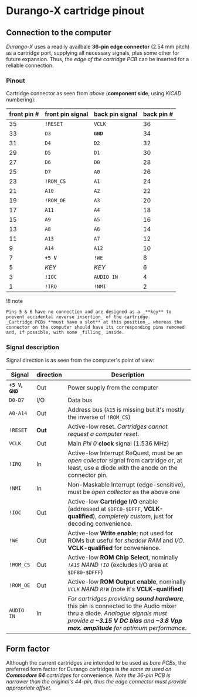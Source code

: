 # Durango-X cartridge pinout

## Connection to the computer

_Durango-X_ uses a readily availbale **36-pin edge connector** (2.54 mm pitch) as a cartridge port, supplying all necessary signals,
plus some other for future expansion. Thus, the _edge of the cartridge PCB_ can be inserted for a reliable connection.

### Pinout

Cartridge connector as seen from _above_ (**component side**, using _KiCAD_ numbering):

| front pin #	| front pin signal	| back pin signal	| back pin #	|
|---------------|-------------------|-------------------|---------------|
| 35			| `!RESET`			| `VCLK`			| 36			|
| 33			| `D3`				| **`GND`**			| 34			|
| 31			| `D4`				| `D2`				| 32			|
| 29			| `D5`				| `D1`				| 30			|
| 27			| `D6`				| `D0`				| 28			|
| 25			| `D7`				| `A0`				| 26			|
| 23			| `!ROM_CS`			| `A1`				| 24			|
| 21			| `A10`				| `A2`				| 22			|
| 19			| `!ROM_OE`			| `A3`				| 20			|
| 17			| `A11`				| `A4`				| 18			|
| 15			| `A9`				| `A5`				| 16			|
| 13			| `A8`				| `A6`				| 14			|
| 11			| `A13`				| `A7`				| 12			|
| 9				| `A14`				| `A12`				| 10			|
| 7				| **`+5 V`**		| `!WE`				| 8				|
| 5				| _KEY_				| _KEY_				| 6				|
| 3				| `!IOC`			| `AUDIO IN`		| 4				|
| 1				| `!IRQ`			| `!NMI`			| 2				|

!!! note

	Pins 5 & 6 have no connection and are designed as a _**key** to prevent accidental reverse insertion_ of the cartridge.
	_Cartridge PCBs **must have a slot** at this position_, whereas the connector on the computer should have its corresponding pins removed
	and, if possible, with some _filling_ inside.

### Signal description

Signal direction is as seen from the computer's point of view:

| Signal | direction | Description |
| ------ | --------- | ----------- |
| **`+5 V`, `GND`** | Out | Power supply from the computer |
| `D0-D7` | I/O | Data bus |
| `A0-A14` | Out | Address bus (`A15` is missing but it's mostly the inverse of `!ROM_CS`) |
| `!RESET` | **Out** | Active-low reset. _Cartridges cannot request a computer reset_. |
| `VCLK` | Out | Main _Phi 0_ **clock** signal (1.536 MHz) |
| `!IRQ` | In | Active-low Interrupt ReQuest, must be an _open collector_ signal from cartridge or, at least, use a diode with the anode on the connector pin. |
| `!NMI` | In | Non-Maskable Interrupt (edge-sensitive), must be _open collector_ as the above one |
| `!IOC` | Out | Active-low **Cartridge I/O** enable (addressed at `$DFC0-$DFFF`, **VCLK-qualified**), _completely custom_, just for decoding convenience. |
| `!WE` | Out | Active-low **Write enable**; not used for ROMs but useful for _shadow RAM_ and _I/O_. **VCLK-qualified** for convenience. |
| `!ROM_CS` | Out | Active-low **ROM Chip Select**, nominally _`!A15` NAND `!IO`_ (excludes I/O area at `$DF80-$DFFF`) |
| `!ROM_OE` | Out | Active-low **ROM Output enable**, nominally _`VCLK` NAND `R!W`_ (note it's **VCLK-qualified**) |
| `AUDIO IN` | In | _For cartridges providing **sound hardware**_, this pin is connected to the Audio mixer thru a diode. _Analogue signals must provide a **~3.15 V DC bias** and **~3.8 Vpp max. amplitude** for optimum performance_.

## Form factor

Although the current cartridges are intended to be used as _bare PCBs_, the preferred form factor for Durango cartridges is
_the same as used on **Commodore 64** cartridges_ for convenience. _Note the 36-pin PCB is narrower than the original's 44-pin,
thus the edge connector must provide appropriate offset_.



